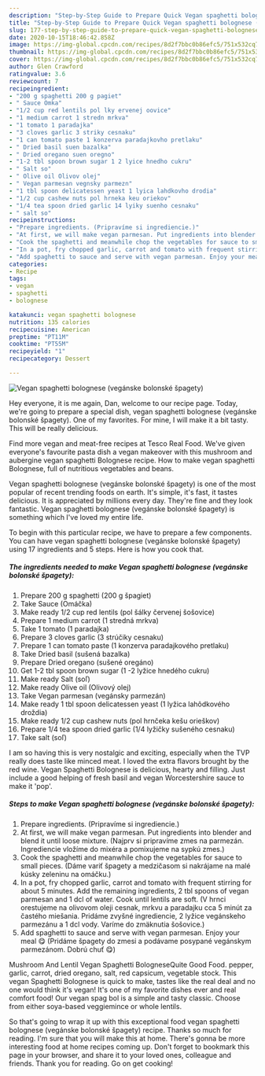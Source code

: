 ```yaml
---
description: "Step-by-Step Guide to Prepare Quick Vegan spaghetti bolognese (vegánske bolonské špagety)"
title: "Step-by-Step Guide to Prepare Quick Vegan spaghetti bolognese (vegánske bolonské špagety)"
slug: 177-step-by-step-guide-to-prepare-quick-vegan-spaghetti-bolognese-veganske-bolonske-spagety
date: 2020-10-15T18:46:42.858Z
image: https://img-global.cpcdn.com/recipes/8d2f7bbc0b86efc5/751x532cq70/vegan-spaghetti-bolognese-veganske-bolonske-spagety-recipe-main-photo.jpg
thumbnail: https://img-global.cpcdn.com/recipes/8d2f7bbc0b86efc5/751x532cq70/vegan-spaghetti-bolognese-veganske-bolonske-spagety-recipe-main-photo.jpg
cover: https://img-global.cpcdn.com/recipes/8d2f7bbc0b86efc5/751x532cq70/vegan-spaghetti-bolognese-veganske-bolonske-spagety-recipe-main-photo.jpg
author: Glen Crawford
ratingvalue: 3.6
reviewcount: 7
recipeingredient:
- "200 g spaghetti 200 g pagiet"
- " Sauce Omka"
- "1/2 cup red lentils pol lky ervenej oovice"
- "1 medium carrot 1 stredn mrkva"
- "1 tomato 1 paradajka"
- "3 cloves garlic 3 striky cesnaku"
- "1 can tomato paste 1 konzerva paradajkovho pretlaku"
- " Dried basil suen bazalka"
- " Dried oregano suen oregno"
- "1-2 tbl spoon brown sugar 1 2 lyice hnedho cukru"
- " Salt so"
- " Olive oil Olivov olej"
- " Vegan parmesan vegnsky parmezn"
- "1 tbl spoon delicatessen yeast 1 lyica lahdkovho drodia"
- "1/2 cup cashew nuts pol hrneka keu oriekov"
- "1/4 tea spoon dried garlic 14 lyiky suenho cesnaku"
- " salt so"
recipeinstructions:
- "Prepare ingredients. (Pripravíme si ingrediencie.)"
- "At first, we will make vegan parmesan. Put ingredients into blender and blend it until loose mixture. (Najprv si pripravíme zmes na parmezán. Ingrediencie vložíme do mixéra a pomixujeme na sypkú zmes.)"
- "Cook the spaghetti and meanwhile chop the vegetables for sauce to small pieces. (Dáme variť špagety a medzičasom si nakrájame na malé kúsky zeleninu na omáčku.)"
- "In a pot, fry chopped garlic, carrot and tomato with frequent stirring for about 5 minutes. Add the remaining ingredients, 2 tbl spoons of vegan parmesan and 1 dcl of water. Cook until lentils are soft. (V hrnci orestujeme na olivovom oleji cesnak, mrkvu a paradajku cca 5 minút za častého miešania. Pridáme zvyšné ingrediencie, 2 lyžice vegánskeho parmezánu a 1 dcl vody. Varíme do zmäknutia šošovice.)"
- "Add spaghetti to sauce and serve with vegan parmesan. Enjoy your meal 😋 (Pridáme špagety do zmesi a podávame posypané vegánskym parmezánom. Dobrú chuť 😋)"
categories:
- Recipe
tags:
- vegan
- spaghetti
- bolognese

katakunci: vegan spaghetti bolognese 
nutrition: 135 calories
recipecuisine: American
preptime: "PT11M"
cooktime: "PT55M"
recipeyield: "1"
recipecategory: Dessert

---
```



![Vegan spaghetti bolognese (vegánske bolonské špagety)](https://img-global.cpcdn.com/recipes/8d2f7bbc0b86efc5/751x532cq70/vegan-spaghetti-bolognese-veganske-bolonske-spagety-recipe-main-photo.jpg)

Hey everyone, it is me again, Dan, welcome to our recipe page. Today, we're going to prepare a special dish, vegan spaghetti bolognese (vegánske bolonské špagety). One of my favorites. For mine, I will make it a bit tasty. This will be really delicious.

Find more vegan and meat-free recipes at Tesco Real Food. We&#39;ve given everyone&#39;s favourite pasta dish a vegan makeover with this mushroom and aubergine vegan spaghetti Bolognese recipe. How to make vegan spaghetti Bolognese, full of nutritious vegetables and beans.

Vegan spaghetti bolognese (vegánske bolonské špagety) is one of the most popular of recent trending foods on earth. It's simple, it's fast, it tastes delicious. It is appreciated by millions every day. They're fine and they look fantastic. Vegan spaghetti bolognese (vegánske bolonské špagety) is something which I've loved my entire life.


To begin with this particular recipe, we have to prepare a few components. You can have vegan spaghetti bolognese (vegánske bolonské špagety) using 17 ingredients and 5 steps. Here is how you cook that.

<!--inarticleads1-->

##### The ingredients needed to make Vegan spaghetti bolognese (vegánske bolonské špagety):

1. Prepare 200 g spaghetti (200 g špagiet)
1. Take  Sauce (Omáčka)
1. Make ready 1/2 cup red lentils (pol šálky červenej šošovice)
1. Prepare 1 medium carrot (1 stredná mrkva)
1. Take 1 tomato (1 paradajka)
1. Prepare 3 cloves garlic (3 strúčiky cesnaku)
1. Prepare 1 can tomato paste (1 konzerva paradajkového pretlaku)
1. Take  Dried basil (sušená bazalka)
1. Prepare  Dried oregano (sušené oregáno)
1. Get 1-2 tbl spoon brown sugar (1 -2 lyžice hnedého cukru)
1. Make ready  Salt (soľ)
1. Make ready  Olive oil (Olivový olej)
1. Take  Vegan parmesan (vegánsky parmezán)
1. Make ready 1 tbl spoon delicatessen yeast (1 lyžica lahôdkového droždia)
1. Make ready 1/2 cup cashew nuts (pol hrnčeka kešu orieškov)
1. Prepare 1/4 tea spoon dried garlic (1/4 lyžičky sušeného cesnaku)
1. Take  salt (soľ)


I am so having this is very nostalgic and exciting, especially when the TVP really does taste like minced meat. I loved the extra flavors brought by the red wine. Vegan Spaghetti Bolognese is delicious, hearty and filling. Just include a good helping of fresh basil and vegan Worcestershire sauce to make it &#39;pop&#39;. 

<!--inarticleads2-->

##### Steps to make Vegan spaghetti bolognese (vegánske bolonské špagety):

1. Prepare ingredients. (Pripravíme si ingrediencie.)
1. At first, we will make vegan parmesan. Put ingredients into blender and blend it until loose mixture. (Najprv si pripravíme zmes na parmezán. Ingrediencie vložíme do mixéra a pomixujeme na sypkú zmes.)
1. Cook the spaghetti and meanwhile chop the vegetables for sauce to small pieces. (Dáme variť špagety a medzičasom si nakrájame na malé kúsky zeleninu na omáčku.)
1. In a pot, fry chopped garlic, carrot and tomato with frequent stirring for about 5 minutes. Add the remaining ingredients, 2 tbl spoons of vegan parmesan and 1 dcl of water. Cook until lentils are soft. (V hrnci orestujeme na olivovom oleji cesnak, mrkvu a paradajku cca 5 minút za častého miešania. Pridáme zvyšné ingrediencie, 2 lyžice vegánskeho parmezánu a 1 dcl vody. Varíme do zmäknutia šošovice.)
1. Add spaghetti to sauce and serve with vegan parmesan. Enjoy your meal 😋 (Pridáme špagety do zmesi a podávame posypané vegánskym parmezánom. Dobrú chuť 😋)


Mushroom And Lentil Vegan Spaghetti BologneseQuite Good Food. pepper, garlic, carrot, dried oregano, salt, red capsicum, vegetable stock. This vegan Spaghetti Bolognese is quick to make, tastes like the real deal and no one would think it&#39;s vegan! It&#39;s one of my favorite dishes ever and real comfort food! Our vegan spag bol is a simple and tasty classic. Choose from either soya-based veggiemince or whole lentils. 

So that's going to wrap it up with this exceptional food vegan spaghetti bolognese (vegánske bolonské špagety) recipe. Thanks so much for reading. I'm sure that you will make this at home. There's gonna be more interesting food at home recipes coming up. Don't forget to bookmark this page in your browser, and share it to your loved ones, colleague and friends. Thank you for reading. Go on get cooking!
